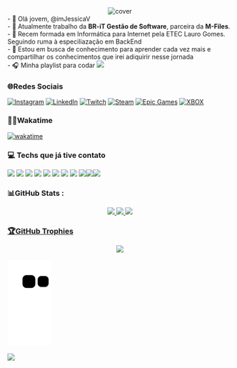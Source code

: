 <div align="center">
<img width="25%" height = "150px" src="https://media.giphy.com/media/hS42TuYYnANLFR9IRQ/giphy.gif" alt="cover" />
</div>
- 👋 Olá jovem, @imJessicaV
  <br>
- 👀 Atualmente trabalho da <b>BR-iT Gestão de Software</b>, parceira  da <b>M-Files</b>.
  <br>
- 🌱 Recem formada em Informática para Internet pela ETEC Lauro Gomes. Seguindo ruma à especiliazação em BackEnd 
  <br>
- 💞️ Estou em busca de conhecimento para aprender cada vez mais e compartilhar os conhecimentos que irei adiquirir nesse jornada
 <br>
- 🎧 Minha playlist para codar <a href="https://open.spotify.com/artist/0oaP0FzHSRg7Dbx2ehVxSF?si=ZXP8rM2xTaCSvjpxrIAGJg"><img height="20px" src="https://img.shields.io/badge/Spotify-1ED760?&style=for-the-badge&logo=spotify&logoColor=white"><a/>
 
 
  
### 🌐Redes Sociais
[![Instagram](https://img.shields.io/badge/-Instagram-%23E4405F?style=for-the-badge&logo=instagram&logoColor=white)](https://www.instagram.com/imjesca__/) [![LinkedIn](https://img.shields.io/badge/LinkedIn-0077B5?style=for-the-badge&logo=linkedin&logoColor=white)](https://www.linkedin.com/in/jessicassvitoriano/)
[![Twitch](https://img.shields.io/badge/Twitch-9146FF?style=for-the-badge&logo=twitch&logoColor=white)](https://twitch.tv/https://twitch.tv/imjesca) [![Steam](https://img.shields.io/badge/Steam-000000?style=for-the-badge&logo=steam&logoColor=white)](https://steamcommunity.com/profiles/76561199020015166/) [![Epic Games](https://img.shields.io/badge/Epic%20Games-313131?style=for-the-badge&logo=Epic%20Games&logoColor=white)](https://store.epicgames.com/pt-BR/u/9cf5dc96d874490884284f820fb5510d) [![XBOX](https://img.shields.io/badge/Xbox-107C10?style=for-the-badge&logo=xbox&logoColor=white)](https://account.xbox.com/pt-BR/Profile?xr=mebarnav&csrf=MCuXZNQ8ftpYf-4Z8cUJonZ4lvxRovCTuE-7XS71Dq8rS_TAXYSlr1MjmejBpT2mPyg07zUqU6_ZaAnBQPlQ9xciRfE1&wa=wsignin1.0)

### 👩‍💻Wakatime
[![wakatime](https://wakatime.com/badge/user/357c6581-11fa-4942-afa2-1054ef42f0fc.svg)](https://wakatime.com/@357c6581-11fa-4942-afa2-1054ef42f0fc)

 ### 💻 Techs que já tive contato
<img src="https://img.shields.io/badge/HTML5-E34F26?style=for-the-badge&logo=html5&logoColor=white"> <img src="https://img.shields.io/badge/CSS3-1572B6?style=for-the-badge&logo=css3&logoColor=white"> <img src="https://img.shields.io/badge/JavaScript-F7DF1E?style=for-the-badge&logo=javascript&logoColor=black"> <img src="https://img.shields.io/badge/React-20232A?style=for-the-badge&logo=react&logoColor=61DAFB"> <img src="https://img.shields.io/badge/Material--UI-0081CB?style=for-the-badge&logo=material-ui&logoColor=white"> <img src="https://img.shields.io/badge/Spring-6DB33F?style=for-the-badge&logo=spring&logoColor=white"> <img src="https://img.shields.io/badge/Node.js-43853D?style=for-the-badge&logo=node.js&logoColor=white"> 
<img src="https://img.shields.io/badge/PHP-777BB4?style=for-the-badge&logo=php&logoColor=white"> <img src="https://img.shields.io/badge/Bootstrap-563D7C?style=for-the-badge&logo=bootstrap&logoColor=white"><img  src="https://img.shields.io/badge/java-%23ED8B00.svg?style=for-the-badge&logo=openjdk&logoColor=white"><img  src="https://img.shields.io/badge/C%23-239120?style=for-the-badge&logo=c-sharp&logoColor=white">

### 📊GitHub Stats :
<div align="center">
  <a href="https://github.com/imjessicav">
  <img height="150em" src="https://github-readme-stats.vercel.app/api?username=imjessicav&show_icons=true&theme=tokyonight&include_all_commits=true&count_private=true"/>
  <img height="150em" src="https://github-readme-stats.vercel.app/api/top-langs/?username=imjessicav&layout=compact&langs_count=7&theme=tokyonight"/>
  <img height="150em" src="https://github-readme-streak-stats.herokuapp.com/?user=imJessicaV&theme=tokyonight&hide_border=false" />
</div>

 
### 🏆GitHub Trophies
<div align="center">
<img height="250em" src="https://github-profile-trophy.vercel.app/?username=imJessicaV&theme=tokyonight&no-frame=false&no-bg=false&margin-w=4" />
</div>


 
  ![snake gif](https://github.com/imjessicav/imjessicav/blob/output/github-contribution-grid-snake.svg)
  
  [![](https://visitcount.itsvg.in/api?id=imJessicaV&icon=2&color=11)](https://visitcount.itsvg.in)

